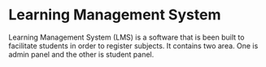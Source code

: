 # Learning Management System

Learning Management System (LMS) is a software that is been built to facilitate students in order to register subjects. It contains two area. One is admin panel and the other is student panel.